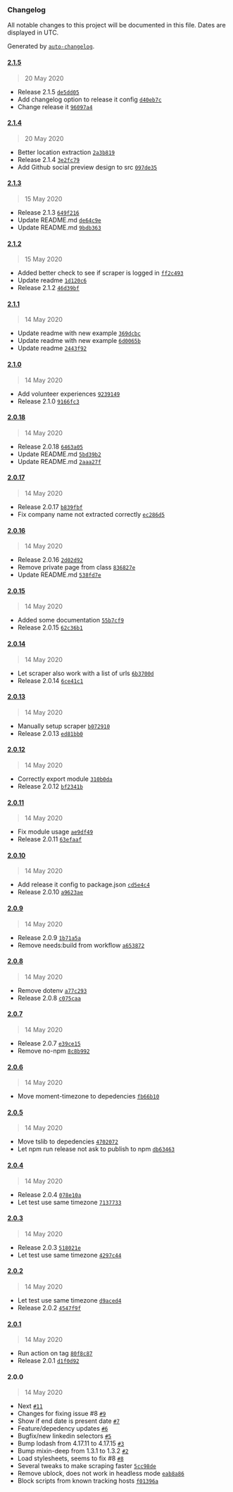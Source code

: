 ### Changelog

All notable changes to this project will be documented in this file. Dates are displayed in UTC.

Generated by [`auto-changelog`](https://github.com/CookPete/auto-changelog).

#### [2.1.5](https://github.com/jvandenaardweg/linkedin-profile-scraper/compare/2.1.4...2.1.5)

> 20 May 2020

- Release 2.1.5 [`de5dd05`](https://github.com/jvandenaardweg/linkedin-profile-scraper/commit/de5dd05f2f36b77f95a523b44f186f72c05afd2b)
- Add changelog option to release it config [`d40eb7c`](https://github.com/jvandenaardweg/linkedin-profile-scraper/commit/d40eb7c79848b776b17fec72f1257a5fe4bcdaeb)
- Change release it [`96097a4`](https://github.com/jvandenaardweg/linkedin-profile-scraper/commit/96097a4faf01b8763274c5c9de874206357c2a64)

#### [2.1.4](https://github.com/jvandenaardweg/linkedin-profile-scraper/compare/2.1.3...2.1.4)

> 20 May 2020

- Better location extraction [`2a3b819`](https://github.com/jvandenaardweg/linkedin-profile-scraper/commit/2a3b819ab1f8e02348bfa591a21ba84cd320ed59)
- Release 2.1.4 [`3e2fc79`](https://github.com/jvandenaardweg/linkedin-profile-scraper/commit/3e2fc79344d8ded7c53ff6fbf20606b42ec77d58)
- Add Github social preview design to src [`097de35`](https://github.com/jvandenaardweg/linkedin-profile-scraper/commit/097de35d91d98764ab63fc701e8473bd05befd55)

#### [2.1.3](https://github.com/jvandenaardweg/linkedin-profile-scraper/compare/2.1.2...2.1.3)

> 15 May 2020

- Release 2.1.3 [`649f216`](https://github.com/jvandenaardweg/linkedin-profile-scraper/commit/649f2165af89a7a7ea3cc1eaa0060035f56efd3d)
- Update README.md [`de64c9e`](https://github.com/jvandenaardweg/linkedin-profile-scraper/commit/de64c9eead44595c49c3fa59fdd009ab0f5c8268)
- Update README.md [`9bdb363`](https://github.com/jvandenaardweg/linkedin-profile-scraper/commit/9bdb36348631b1c06d6b23f8c7e711d1efe0dd88)

#### [2.1.2](https://github.com/jvandenaardweg/linkedin-profile-scraper/compare/2.1.1...2.1.2)

> 15 May 2020

- Added better check to see if scraper is logged in [`ff2c493`](https://github.com/jvandenaardweg/linkedin-profile-scraper/commit/ff2c493b5882e7de9e11674aab86a14a6de9063a)
- Update readme [`1d120c6`](https://github.com/jvandenaardweg/linkedin-profile-scraper/commit/1d120c6bc91fa79d8a3b74008dc805c395e91615)
- Release 2.1.2 [`46d39bf`](https://github.com/jvandenaardweg/linkedin-profile-scraper/commit/46d39bfb1259dffaf968254ecdf29b74e65de22c)

#### [2.1.1](https://github.com/jvandenaardweg/linkedin-profile-scraper/compare/2.1.0...2.1.1)

> 14 May 2020

- Update readme with new example [`369dcbc`](https://github.com/jvandenaardweg/linkedin-profile-scraper/commit/369dcbc41b75bef1c06395580a3603071384ab95)
- Update readme with new example [`6d0065b`](https://github.com/jvandenaardweg/linkedin-profile-scraper/commit/6d0065bd29e04a8c4a902be5731ce2383fdc2087)
- Update readme [`2443f92`](https://github.com/jvandenaardweg/linkedin-profile-scraper/commit/2443f927bbf71237c94a394c8ce85a99b2568bf4)

#### [2.1.0](https://github.com/jvandenaardweg/linkedin-profile-scraper/compare/2.0.18...2.1.0)

> 14 May 2020

- Add volunteer experiences [`9239149`](https://github.com/jvandenaardweg/linkedin-profile-scraper/commit/92391490e318b331ee259aecc99271dd4af03860)
- Release 2.1.0 [`9166fc3`](https://github.com/jvandenaardweg/linkedin-profile-scraper/commit/9166fc36f8d0ffba1c243a907ae13ca7dab4710d)

#### [2.0.18](https://github.com/jvandenaardweg/linkedin-profile-scraper/compare/2.0.17...2.0.18)

> 14 May 2020

- Release 2.0.18 [`6463a05`](https://github.com/jvandenaardweg/linkedin-profile-scraper/commit/6463a05ac84d3141de5d958f0820a0a42995c077)
- Update README.md [`5bd39b2`](https://github.com/jvandenaardweg/linkedin-profile-scraper/commit/5bd39b29d8eaf9a342e88f57ad7b0756b326ddff)
- Update README.md [`2aaa27f`](https://github.com/jvandenaardweg/linkedin-profile-scraper/commit/2aaa27fa903aa4306fe7793cefe70186128338d0)

#### [2.0.17](https://github.com/jvandenaardweg/linkedin-profile-scraper/compare/2.0.16...2.0.17)

> 14 May 2020

- Release 2.0.17 [`b839fbf`](https://github.com/jvandenaardweg/linkedin-profile-scraper/commit/b839fbfebf4efe9b439ff7005944e896c49bcb4a)
- Fix company name not extracted correctly [`ec286d5`](https://github.com/jvandenaardweg/linkedin-profile-scraper/commit/ec286d52477d8c7902434687010240eb1407b58e)

#### [2.0.16](https://github.com/jvandenaardweg/linkedin-profile-scraper/compare/2.0.15...2.0.16)

> 14 May 2020

- Release 2.0.16 [`2d02d92`](https://github.com/jvandenaardweg/linkedin-profile-scraper/commit/2d02d9278b48e66345891f23679f91ca35d957bd)
- Remove private page from class [`836827e`](https://github.com/jvandenaardweg/linkedin-profile-scraper/commit/836827edb92ed8f66dc152d8ad1f8116f0f60ea8)
- Update README.md [`538fd7e`](https://github.com/jvandenaardweg/linkedin-profile-scraper/commit/538fd7ee15f5aaa6dc1ee568d55f9303f857bca8)

#### [2.0.15](https://github.com/jvandenaardweg/linkedin-profile-scraper/compare/2.0.14...2.0.15)

> 14 May 2020

- Added some documentation [`55b7cf9`](https://github.com/jvandenaardweg/linkedin-profile-scraper/commit/55b7cf94199c4c1cbef4d8c50daa28a90b1a5cf1)
- Release 2.0.15 [`62c36b1`](https://github.com/jvandenaardweg/linkedin-profile-scraper/commit/62c36b1f9d44cb39ac531d79bc5165b2cb00e964)

#### [2.0.14](https://github.com/jvandenaardweg/linkedin-profile-scraper/compare/2.0.13...2.0.14)

> 14 May 2020

- Let scraper also work with a list of urls [`6b3700d`](https://github.com/jvandenaardweg/linkedin-profile-scraper/commit/6b3700d519f41dc4077c0c4ce47c3b071df601f5)
- Release 2.0.14 [`6ce41c1`](https://github.com/jvandenaardweg/linkedin-profile-scraper/commit/6ce41c19ca9608afc8febe009db1bb5304470bf8)

#### [2.0.13](https://github.com/jvandenaardweg/linkedin-profile-scraper/compare/2.0.12...2.0.13)

> 14 May 2020

- Manually setup scraper [`b072910`](https://github.com/jvandenaardweg/linkedin-profile-scraper/commit/b072910a499ebb136a3796234895228b2a3674ba)
- Release 2.0.13 [`ed81bb0`](https://github.com/jvandenaardweg/linkedin-profile-scraper/commit/ed81bb009744b25fd208edfc6387ae9643d65b90)

#### [2.0.12](https://github.com/jvandenaardweg/linkedin-profile-scraper/compare/2.0.11...2.0.12)

> 14 May 2020

- Correctly export module [`310b0da`](https://github.com/jvandenaardweg/linkedin-profile-scraper/commit/310b0dae91b2c8262dda47d537878e0475320fc8)
- Release 2.0.12 [`bf2341b`](https://github.com/jvandenaardweg/linkedin-profile-scraper/commit/bf2341b931b477d78cd2203c1839a7c429e172dd)

#### [2.0.11](https://github.com/jvandenaardweg/linkedin-profile-scraper/compare/2.0.10...2.0.11)

> 14 May 2020

- Fix module usage [`ae9df49`](https://github.com/jvandenaardweg/linkedin-profile-scraper/commit/ae9df49299766a14528bc5e27249ea5b32f7aec1)
- Release 2.0.11 [`63efaaf`](https://github.com/jvandenaardweg/linkedin-profile-scraper/commit/63efaafcd9087ef631ee79d495b74da737d40804)

#### [2.0.10](https://github.com/jvandenaardweg/linkedin-profile-scraper/compare/2.0.9...2.0.10)

> 14 May 2020

- Add release it config to package.json [`cd5e4c4`](https://github.com/jvandenaardweg/linkedin-profile-scraper/commit/cd5e4c48c6ca7d6ed438a38bd1ee941b03d9d9df)
- Release 2.0.10 [`a9623ae`](https://github.com/jvandenaardweg/linkedin-profile-scraper/commit/a9623ae958615d026ae1e249568525ec0c976c6e)

#### [2.0.9](https://github.com/jvandenaardweg/linkedin-profile-scraper/compare/2.0.8...2.0.9)

> 14 May 2020

- Release 2.0.9 [`1b71a5a`](https://github.com/jvandenaardweg/linkedin-profile-scraper/commit/1b71a5a15585641271a207c155fb5805982e8af8)
- Remove needs:build from workflow [`a653872`](https://github.com/jvandenaardweg/linkedin-profile-scraper/commit/a653872dc195533173ba349fa78de1d4dca07609)

#### [2.0.8](https://github.com/jvandenaardweg/linkedin-profile-scraper/compare/2.0.7...2.0.8)

> 14 May 2020

- Remove dotenv [`a77c293`](https://github.com/jvandenaardweg/linkedin-profile-scraper/commit/a77c2936a63d2ed84968dfdce9643e4c231070bf)
- Release 2.0.8 [`c075caa`](https://github.com/jvandenaardweg/linkedin-profile-scraper/commit/c075caa1dc92243c18dcf89b29bf46d3c044ed65)

#### [2.0.7](https://github.com/jvandenaardweg/linkedin-profile-scraper/compare/2.0.6...2.0.7)

> 14 May 2020

- Release 2.0.7 [`e39ce15`](https://github.com/jvandenaardweg/linkedin-profile-scraper/commit/e39ce157a01e1cfa470a3cbf64f2b1391332c151)
- Remove no-npm [`8c8b992`](https://github.com/jvandenaardweg/linkedin-profile-scraper/commit/8c8b99226fdef4529b6995c563772c232352340d)

#### [2.0.6](https://github.com/jvandenaardweg/linkedin-profile-scraper/compare/2.0.5...2.0.6)

> 14 May 2020

- Move moment-timezone to depedencies [`fb66b10`](https://github.com/jvandenaardweg/linkedin-profile-scraper/commit/fb66b106b139d07d98c1b6581d374135ad1d6466)

#### [2.0.5](https://github.com/jvandenaardweg/linkedin-profile-scraper/compare/2.0.4...2.0.5)

> 14 May 2020

- Move tslib to depedencies [`4702072`](https://github.com/jvandenaardweg/linkedin-profile-scraper/commit/4702072a02452d990cb054833746e059f97a07ab)
- Let npm run release not ask to publish to npm [`db63463`](https://github.com/jvandenaardweg/linkedin-profile-scraper/commit/db6346308ba1d6e3febbc5627555fc9d44f7306b)

#### [2.0.4](https://github.com/jvandenaardweg/linkedin-profile-scraper/compare/2.0.3...2.0.4)

> 14 May 2020

- Release 2.0.4 [`078e10a`](https://github.com/jvandenaardweg/linkedin-profile-scraper/commit/078e10ac037ce461e684f4f1098ca8ac455609c3)
- Let test use same timezone [`7137733`](https://github.com/jvandenaardweg/linkedin-profile-scraper/commit/71377335f90dd0b9b9045cc90d888f48e2fded67)

#### [2.0.3](https://github.com/jvandenaardweg/linkedin-profile-scraper/compare/2.0.2...2.0.3)

> 14 May 2020

- Release 2.0.3 [`518021e`](https://github.com/jvandenaardweg/linkedin-profile-scraper/commit/518021ec6e1aa9e0ce5b990ac4f9c870cb79fb7f)
- Let test use same timezone [`4297c44`](https://github.com/jvandenaardweg/linkedin-profile-scraper/commit/4297c4434d7689cc3e6622741b42cba1c327dfa6)

#### [2.0.2](https://github.com/jvandenaardweg/linkedin-profile-scraper/compare/2.0.1...2.0.2)

> 14 May 2020

- Let test use same timezone [`d9aced4`](https://github.com/jvandenaardweg/linkedin-profile-scraper/commit/d9aced4ea80ea88bd230b0fc787b3acff89394ad)
- Release 2.0.2 [`4547f9f`](https://github.com/jvandenaardweg/linkedin-profile-scraper/commit/4547f9f9750977bb87cd9bdf5ec50f2513e5d9ea)

#### [2.0.1](https://github.com/jvandenaardweg/linkedin-profile-scraper/compare/2.0.0...2.0.1)

> 14 May 2020

- Run action on tag [`80f8c87`](https://github.com/jvandenaardweg/linkedin-profile-scraper/commit/80f8c87350d9eceb5243901f39cd5c677dc9bbcd)
- Release 2.0.1 [`d1f0d92`](https://github.com/jvandenaardweg/linkedin-profile-scraper/commit/d1f0d92169b1541fdb217d75cfaa15cca30cc2c5)

#### 2.0.0

> 14 May 2020

- Next [`#11`](https://github.com/jvandenaardweg/linkedin-profile-scraper/pull/11)
- Changes for fixing issue #8 [`#9`](https://github.com/jvandenaardweg/linkedin-profile-scraper/pull/9)
- Show if end date is present date [`#7`](https://github.com/jvandenaardweg/linkedin-profile-scraper/pull/7)
- Feature/depedency updates [`#6`](https://github.com/jvandenaardweg/linkedin-profile-scraper/pull/6)
- Bugfix/new linkedin selectors [`#5`](https://github.com/jvandenaardweg/linkedin-profile-scraper/pull/5)
- Bump lodash from 4.17.11 to 4.17.15 [`#3`](https://github.com/jvandenaardweg/linkedin-profile-scraper/pull/3)
- Bump mixin-deep from 1.3.1 to 1.3.2 [`#2`](https://github.com/jvandenaardweg/linkedin-profile-scraper/pull/2)
- Load stylesheets, seems to fix #8 [`#8`](https://github.com/jvandenaardweg/linkedin-profile-scraper/issues/8)
- Several tweaks to make scraping faster [`5cc98de`](https://github.com/jvandenaardweg/linkedin-profile-scraper/commit/5cc98de0aa56a8ad5f04dc6cc8cc25cf28f724a4)
- Remove ublock, does not work in headless mode [`eab8a86`](https://github.com/jvandenaardweg/linkedin-profile-scraper/commit/eab8a86277d8cd423b2952e0d7b455a4f346023f)
- Block scripts from known tracking hosts [`f01396a`](https://github.com/jvandenaardweg/linkedin-profile-scraper/commit/f01396adc2e6c9496bbb55c1d948b6533e1093d5)
